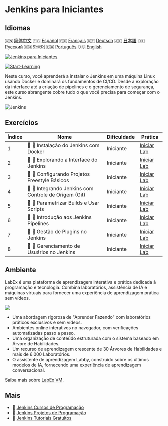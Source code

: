 # Jenkins para Iniciantes

## Idiomas

🇨🇳 [简体中文](README_zh.md) 🇪🇸 [Español](README_es.md) 🇫🇷 [Français](README_fr.md) 🇩🇪 [Deutsch](README_de.md) 🇯🇵 [日本語](README_ja.md) 🇷🇺 [Русский](README_ru.md) 🇰🇷 [한국어](README_ko.md) 🇧🇷 [Português](README_pt.md) 🇺🇸 [English](README.md) 

[![Jenkins para Iniciantes](https://cover-creator.labex.io/jenkins-for-beginners.png?lang=pt)](https://labex.io/pt/courses/jenkins-for-beginners)

[![Start-Learning](https://img.shields.io/badge/Start-Learning-whitesmoke?style=for-the-badge)](https://labex.io/pt/courses/jenkins-for-beginners)

Neste curso, você aprenderá a instalar o Jenkins em uma máquina Linux usando Docker e dominará os fundamentos de CI/CD. Desde a exploração da interface até a criação de pipelines e o gerenciamento de segurança, este curso abrangente cobre tudo o que você precisa para começar com o Jenkins.

![Jenkins](https://img.shields.io/badge/Jenkins-whitesmoke?style=for-the-badge&logo=jenkins)


## Exercícios

|   Índice | Nome                                                  | Dificuldade   | Prática                                                                                                                            |
|----------|-------------------------------------------------------|---------------|------------------------------------------------------------------------------------------------------------------------------------|
|        1 | 📖 🔵 Instalação do Jenkins com Docker                | Iniciante     | <a target='_blank' href='https://labex.io/pt/tutorials/jenkins-installing-jenkins-with-docker-391174'>Iniciar Lab</a>              |
|        2 | 📖 🔵 Explorando a Interface do Jenkins               | Iniciante     | <a target='_blank' href='https://labex.io/pt/tutorials/jenkins-exploring-the-jenkins-interface-595303'>Iniciar Lab</a>             |
|        3 | 📖 🔵 Configurando Projetos Freestyle Básicos         | Iniciante     | <a target='_blank' href='https://labex.io/pt/tutorials/jenkins-configuring-basic-freestyle-projects-595302'>Iniciar Lab</a>        |
|        4 | 📖 🔵 Integrando Jenkins com Controle de Origem (Git) | Iniciante     | <a target='_blank' href='https://labex.io/pt/tutorials/jenkins-integrating-jenkins-with-source-control-git-595304'>Iniciar Lab</a> |
|        5 | 📖 🔵 Parametrizar Builds e Usar Scripts              | Iniciante     | <a target='_blank' href='https://labex.io/pt/tutorials/jenkins-parameterizing-builds-and-using-scripts-595308'>Iniciar Lab</a>     |
|        6 | 📖 🔵 Introdução aos Jenkins Pipelines                | Iniciante     | <a target='_blank' href='https://labex.io/pt/tutorials/jenkins-introduction-to-jenkins-pipelines-595305'>Iniciar Lab</a>           |
|        7 | 📖 🔵 Gestão de Plugins no Jenkins                    | Iniciante     | <a target='_blank' href='https://labex.io/pt/tutorials/jenkins-managing-plugins-in-jenkins-595307'>Iniciar Lab</a>                 |
|        8 | 📖 🔵 Gerenciamento de Usuários no Jenkins            | Iniciante     | <a target='_blank' href='https://labex.io/pt/tutorials/jenkins-jenkins-user-management-391302'>Iniciar Lab</a>                     |

## Ambiente

LabEx é uma plataforma de aprendizagem interativa e prática dedicada à programação e tecnologia. Combina laboratórios, assistência de IA e máquinas virtuais para fornecer uma experiência de aprendizagem prática sem vídeos.

![](https://tutorial-screenshot.getvm.io/images/vm-1725247253.png)

- Uma abordagem rigorosa de "Aprender Fazendo" com laboratórios práticos exclusivos e sem vídeos.
- Ambientes online interativos no navegador, com verificações automatizadas passo a passo.
- Uma organização de conteúdo estruturada com o sistema baseado em Árvore de Habilidades.
- Um recurso de aprendizagem crescente de 30 Árvores de Habilidades e mais de 6.000 Laboratórios.
- O assistente de aprendizagem Labby, construído sobre os últimos modelos de IA, fornecendo uma experiência de aprendizagem conversacional.

Saiba mais sobre [LabEx VM](https://support.labex.io/using-labex/virtual-machine).

## Mais

- 🔗 [Jenkins Cursos de Programação](https://github.com/labex-labs/awesome-programming-courses)
- 🔗 [Jenkins Projetos de Programação](https://github.com/labex-labs/awesome-programming-projects)
- 🔗 [Jenkins Tutoriais Gratuitos](https://github.com/labex-labs/jenkins-free-tutorials)

